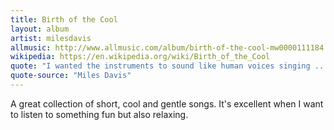 ```yaml
---
title: Birth of the Cool
layout: album
artist: milesdavis
allmusic: http://www.allmusic.com/album/birth-of-the-cool-mw0000111184
wikipedia: https://en.wikipedia.org/wiki/Birth_of_the_Cool
quote: "I wanted the instruments to sound like human voices singing ... and they did."
quote-source: "Miles Davis"
---
```


A great collection of short, cool and gentle songs. It's excellent when I want to listen to something fun but also relaxing.
